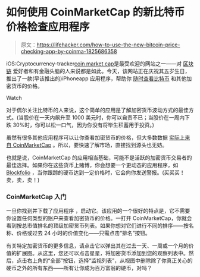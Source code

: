 # 如何使用 CoinMarketCap 的新比特币价格检查应用程序

> 原文：<https://lifehacker.com/how-to-use-the-new-bitcoin-price-checking-app-by-coinma-1825686358>

iOS:Cryptocurrency-tracker[coin market cap](https://lifehacker.com/how-one-person-caused-the-price-of-cryptocurrencies-to-1822396438#_ga=2.28729468.1504035103.1525057615-258269408.1513265580)是最受欢迎的网站之一——对 [区块链](https://www.google.com/search?ei=2JvoWquJEsTJ5gKNyYeoDA&q=blockchain+lifehacker&oq=blockchain+lifehacker&gs_l=psy-ab.3..0.24110.26181.0.26295.21.8.0.6.6.0.199.462.1j2.3.0....0...1c.1.64.psy-ab..12.9.484...0i67k1j0i131i67k1j0i20i264k1j0i131k1.0.QsLfi2WmJsY) 爱好者和有金融头脑的人来说都是如此。今天，该网站正在庆祝其五岁生日，推出了一款(早该推出的)iPhoneapp 应用程序，帮助你 [随时查看比特币](https://bitcoinvolatility.io/) 和其他加密货币的价格。

Watch

对于偶尔关注比特币的人来说，这个简单的应用是了解加密货币波动方式的最佳方式。(当股价在一天内飙升至 1000 美元时，你可以自责不已；当股价在一周内下跌 30%时，你可以松一口气，因为你没有将毕生积蓄用于投资。)

虽然有很多其他应用程序可以让你查看加密货币的价格，但大多数数据 [实际上来自 CoinMarketCap](https://techcrunch.com/2018/05/01/coinmarketcap-wakes-up/) 。所以，要快速了解市场，直接找到源头也无妨。

也就是说，CoinMarketCap 的应用相当基础，可能不是活跃的加密货币交易者的最佳选择。如果你在这些货币上赌博，你会想要一个更动态的应用程序，如 [Blockfolio](https://www.blockfolio.com/) ，当你跟踪的硬币达到一定价格时，它会向你发送警报。(买买买！卖，卖，卖！)

### CoinMarketCap 入门

一旦你找到并下载了应用程序 ，启动它。该应用的一个很好的特点是，它不需要你设置任何类型的账户来查看加密货币的价格。一打开 CoinMarketCap，你就会看到按总市值排名的顶级加密货币列表。如果你想对它们进行不同的排序——按名称、价格或过去 24 小时的价值变化——只需点击“排名”按钮。

有关特定加密货币的更多信息，请点击它以弹出其在过去一天、一周或一个月的价值的扩展图。从这里，您还可以点击星星，将加密货币添加到您的观察列表中。然后，点击右上角的“全部”按钮，选择“监视列表”，从视图中删除除了你真正关心的硬币之外的所有东西——所有让你成为百万富翁的硬币，对吗？